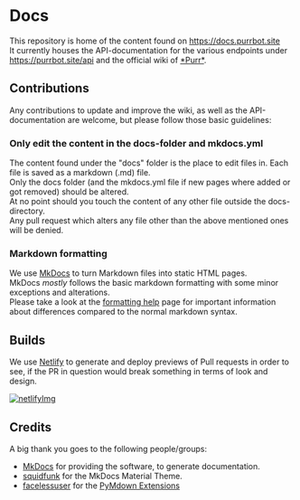 [purr]: https://purrbot.site/github

[formatting help]: https://docs.purrbot.site/contribute/formatting-help

[boxes]: https://squidfunk.github.io/mkdocs-material/extensions/admonition/#admonition
[MkDocs]: https://www.mkdocs.org

[squidfunk]: https://github.com/squidfunk
[facelessuser]: https://github.com/facelessuser

[pymdown]: https://github.com/facelessuser/pymdown-extensions/

[netlifyImg]: https://www.netlify.com/img/press/logos/full-logo-light.svg
[netlify]: https://www.netlify.com

# Docs
This repository is home of the content found on https://docs.purrbot.site  
It currently houses the API-documentation for the various endpoints under https://purrbot.site/api and the official wiki of [\*Purr*][purr].

## Contributions
Any contributions to update and improve the wiki, as well as the API-documentation are welcome, but please follow those basic guidelines:

### Only edit the content in the docs-folder and mkdocs.yml
The content found under the "docs" folder is the place to edit files in. Each file is saved as a markdown (.md) file.  
Only the docs folder (and the mkdocs.yml file if new pages where added or got removed) should be altered.  
At no point should you touch the content of any other file outside the docs-directory.  
Any pull request which alters any file other than the above mentioned ones will be denied.

### Markdown formatting
We use [MkDocs] to turn Markdown files into static HTML pages.  
MkDocs *mostly* follows the basic markdown formatting with some minor exceptions and alterations.  
Please take a look at the [formatting help] page for important information about differences compared to the normal markdown syntax.

## Builds
We use [Netlify] to generate and deploy previews of Pull requests in order to see, if the PR in question would break something in terms of look and design.

[![netlifyImg]][netlify]

## Credits
A big thank you goes to the following people/groups:
- [MkDocs] for providing the software, to generate documentation.
- [squidfunk] for the MkDocs Material Theme.
- [facelessuser] for the [PyMdown Extensions][pymdown]
